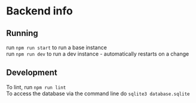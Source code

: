 # Backend info

## Running

run `npm run start` to run a base instance  
run `npm run dev` to run a dev instance - automatically restarts on a change

## Development

To lint, run `npm run lint`  
To access the database via the command line do `sqlite3 database.sqlite`
